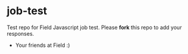 # job-test
Test repo for Field Javascript job test. Please **fork** this repo to add your responses.

- Your friends at Field :)
